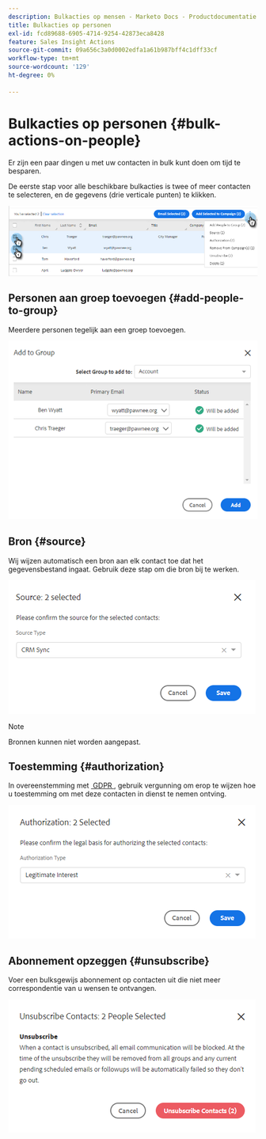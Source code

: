 ```yaml
---
description: Bulkacties op mensen - Marketo Docs - Productdocumentatie
title: Bulkacties op personen
exl-id: fcd89688-6905-4714-9254-42873eca8428
feature: Sales Insight Actions
source-git-commit: 09a656c3a0d0002edfa1a61b987bff4c1dff33cf
workflow-type: tm+mt
source-wordcount: '129'
ht-degree: 0%

---
```


# Bulkacties op personen {#bulk-actions-on-people}

Er zijn een paar dingen u met uw contacten in bulk kunt doen om tijd te besparen.

De eerste stap voor alle beschikbare bulkacties is twee of meer contacten te selecteren, en de gegevens (drie verticale punten) te klikken.

![](assets/bulk-actions-on-people-1.png)

## Personen aan groep toevoegen {#add-people-to-group}

Meerdere personen tegelijk aan een groep toevoegen.

![](assets/bulk-actions-on-people-2.png)

## Bron {#source}

Wij wijzen automatisch een bron aan elk contact toe dat het gegevensbestand ingaat. Gebruik deze stap om die bron bij te werken.

![](assets/bulk-actions-on-people-3.png)

>[!NOTE]
>
>Bronnen kunnen niet worden aangepast.

## Toestemming {#authorization}

In overeenstemming met [&#x200B; GDPR &#x200B;](https://eugdpr.org/), gebruik vergunning om erop te wijzen hoe u toestemming om met deze contacten in dienst te nemen ontving.

![](assets/bulk-actions-on-people-4.png)

## Abonnement opzeggen {#unsubscribe}

Voer een bulksgewijs abonnement op contacten uit die niet meer correspondentie van u wensen te ontvangen.

![](assets/bulk-actions-on-people-5.png)
